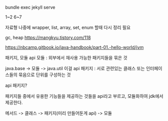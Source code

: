---
---
bundle exec jekyll serve

1~2
6~7

자료형 나중에 wrapper, list, array, set, enum 할때 다시 정리 필요

gc, heap
https://mangkyu.tistory.com/118

https://nbcamp.gitbook.io/java-handbook/part-01.-hello-world/jvm


패키지, 모듈 api
모듈 : 외부에서 재사용 가능한 패키지들을 묶은 것

java.base -> 모듈
-> java.util 이걸 api
패키지 : 서로 관련있는 클래스 또는 인터페이스들의 묶음으로 단위를 구성하는 것

api 패키지?

패키지들 중에서 유용한 기능들을 제공하는 것들을 api라고 부르고, 모듈화하여 jdk에서 제공한다.

메서드 -> 클래스 -> 패키지(미리 만들어둔게 api) -> 모듈